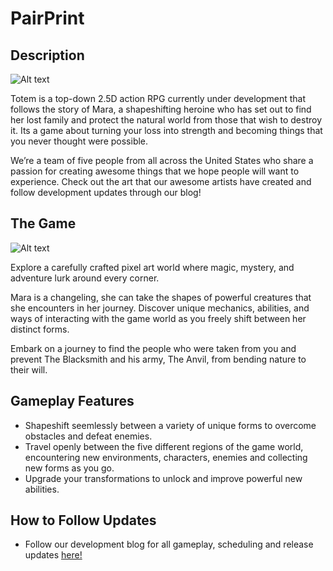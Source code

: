 # PairPrint

## Description
![Alt text](https://totemofficial.files.wordpress.com/2018/08/cropped-mara-final-concepts11.png)

Totem is a top-down 2.5D action RPG currently under development that follows the story of Mara, a shapeshifting heroine who has set out to find her lost family and protect the natural world from those that wish to destroy it. Its a game about turning your loss into strength and becoming things that you never thought were possible.

We’re a team of five people from all across the United States who share a passion for creating awesome things that we hope people will want to experience. Check out the art that our awesome artists have created and follow development updates through our blog!

## The Game
![Alt text](https://i.imgur.com/lPJak4Y.gif)

Explore a carefully crafted pixel art world where magic, mystery, and adventure lurk around every corner.

Mara is a changeling, she can take the shapes of powerful creatures that she encounters in her journey. Discover unique mechanics, abilities, and ways of interacting with the game world as you freely shift between her distinct forms.

Embark on a journey to find the people who were taken from you and prevent The Blacksmith and his army, The Anvil, from bending nature to their will.

## Gameplay Features
- Shapeshift seemlessly between a variety of unique forms to overcome obstacles and defeat enemies.
- Travel openly between the five different regions of the game world, encountering new environments, characters, enemies and collecting new forms as you go.
- Upgrade your transformations to unlock and improve powerful new abilities.


## How to Follow Updates
- Follow our development blog for all gameplay, scheduling and release updates [here!](https://totemofficial.com/blog/ "Totme Dev Blog")
